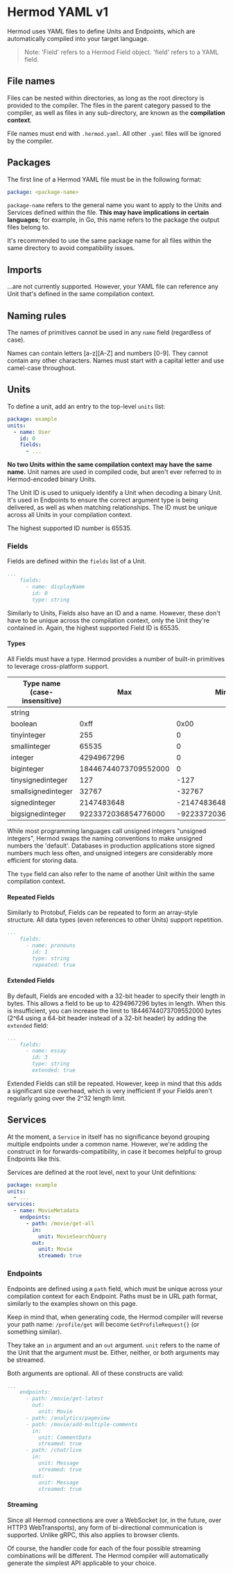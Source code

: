 # Hermod YAML v1

Hermod uses YAML files to define Units and Endpoints, which are automatically compiled into your target language.

> Note: 'Field' refers to a Hermod Field object. 'field' refers to a YAML field.

## File names
Files can be nested within directories, as long as the root directory is provided to the compiler. The files in the parent category passed to the compiler, as well as files in any sub-directory, are known as the **compilation context**.

File names must end with `.hermod.yaml`. All other `.yaml` files will be ignored by the compiler.

## Packages
The first line of a Hermod YAML file must be in the following format:

```yaml
package: <package-name>
```

`package-name` refers to the general name you want to apply to the Units and Services defined within the file. **This may have implications in certain languages**; for example, in Go, this name refers to the package the output files belong to.

It's recommended to use the same package name for all files within the same directory to avoid compatibility issues.

## Imports
...are not currently supported. However, your YAML file can reference any Unit that's defined in the same compilation context.

## Naming rules
The names of primitives cannot be used in any `name` field (regardless of case).

Names can contain letters [a-z][A-Z] and numbers [0-9]. They cannot contain any other characters. Names must start with a capital letter and use camel-case throughout.

## Units
To define a unit, add an entry to the top-level `units` list:

```yaml
package: example
units:
  - name: User
    id: 0
    fields:
      - ...
```

**No two Units within the same compilation context may have the same name.** Unit names are used in compiled code, but aren't ever referred to in Hermod-encoded binary Units.

The Unit ID is used to uniquely identify a Unit when decoding a binary Unit. It's used in Endpoints to ensure the correct argument type is being delivered, as well as when matching relationships. The ID must be unique across all Units in your compilation context.

The highest supported ID number is 65535.

### Fields
Fields are defined within the `fields` list of a Unit.

```yaml
...
    fields:
      - name: displayName
        id: 0
        type: string

```

Similarly to Units, Fields also have an ID and a name. However, these don't have to be unique across the compilation context, only the Unit they're contained in. Again, the highest supported Field ID is 65535.

#### Types
All Fields must have a type. Hermod provides a number of built-in primitives to leverage cross-platform support.

| Type name (case-insensitive) | Max | Min |
| ---------------------------- | --- | --- |
| string |
| boolean | 0xff | 0x00
| tinyinteger | 255 | 0
| smallinteger | 65535 | 0
| integer | 4294967296 | 0
| biginteger | 18446744073709552000 | 0
| tinysignedinteger | 127 | -127
| smallsignedinteger | 32767 | -32767
| signedinteger | 2147483648 | -2147483648
| bigsignedinteger | 9223372036854776000 | -9223372036854776000

While most programming languages call unsigned integers "unsigned integers", Hermod swaps the naming conventions to make unsigned numbers the 'default'. Databases in production applications store signed numbers much less often, and unsigned integers are considerably more efficient for storing data.

The `type` field can also refer to the name of another Unit within the same compilation context.

#### Repeated Fields
Similarly to Protobuf, Fields can be repeated to form an array-style structure. All data types (even references to other Units) support repetition.

```yaml
...
    fields:
      - name: pronouns
        id: 1
        type: string
        repeated: true
```

#### Extended Fields
By default, Fields are encoded with a 32-bit header to specify their length in bytes. This allows a field to be up to 4294967296 bytes in length. When this is insufficient, you can increase the limit to 18446744073709552000 bytes (2^64 using a 64-bit header instead of a 32-bit header) by adding the `extended` field:

```yaml
...
    fields:
      - name: essay
        id: 3
        type: string
        extended: true
```

Extended Fields can still be repeated. However, keep in mind that this adds a significant size overhead, which is very inefficient if your Fields aren't regularly going over the 2^32 length limit.

## Services

At the moment, a `Service` in itself has no significance beyond grouping multiple endpoints under a common name. However, we're adding the construct in for forwards-compatibility, in case it becomes helpful to group Endpoints like this.

Services are defined at the root level, next to your Unit definitions:

```yaml
package: example
units:
  - ...
services:
  - name: MovieMetadata
    endpoints:
      - path: /movie/get-all
        in:
          unit: MovieSearchQuery
        out:
          unit: Movie
          streamed: true
```

### Endpoints
Endpoints are defined using a `path` field, which must be unique across your compilation context for each Endpoint. Paths must be in URL path format, similarly to the examples shown on this page. 

Keep in mind that, when generating code, the Hermod compiler will reverse your path name: `/profile/get` will become `GetProfileRequest{}` (or something similar).

They take an `in` argument and an `out` argument. `unit` refers to the name of the Unit that the argument must be. Either, neither, or both arguments may be streamed.

Both arguments are optional. All of these constructs are valid:

```yaml
...
    endpoints:
      - path: /movie/get-latest
        out:
          unit: Movie
      - path: /analytics/pageview
      - path: /movie/add-multiple-comments
        in:
          unit: CommentData
          streamed: true
      - path: /chat/live
        in:
          unit: Message
          streamed: true
        out:
          unit: Message
          streamed: true
```

#### Streaming

Since all Hermod connections are over a WebSocket (or, in the future, over HTTP3 WebTransports), any form of bi-directional communication is supported. Unlike gRPC, this also applies to browser clients.

Of course, the handler code for each of the four possible streaming combinations will be different. The Hermod compiler will automatically generate the simplest API applicable to your choice.
